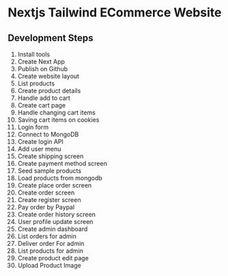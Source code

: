# Nextjs Tailwind ECommerce Website

## Development Steps

1. Install tools
2. Create Next App
3. Publish on Github
4. Create website layout
5. List products
6. Create product details
7. Handle add to cart
8. Create cart page
9. Handle changing cart items
10. Saving cart items on cookies
11. Login form
12. Connect to MongoDB
13. Create login API
14. Add user menu
15. Create shipping screen
16. Create payment method screen
17. Seed sample products
18. Load products from mongodb
19. Create place order screen
20. Create order screen
21. Create register screen
22. Pay order by Paypal
23. Create order history screen
24. User profile update screen
25. Create admin dashboard
26. List orders for admin
27. Deliver order For admin
28. List products for admin
29. Create product edit page
30. Upload Product Image